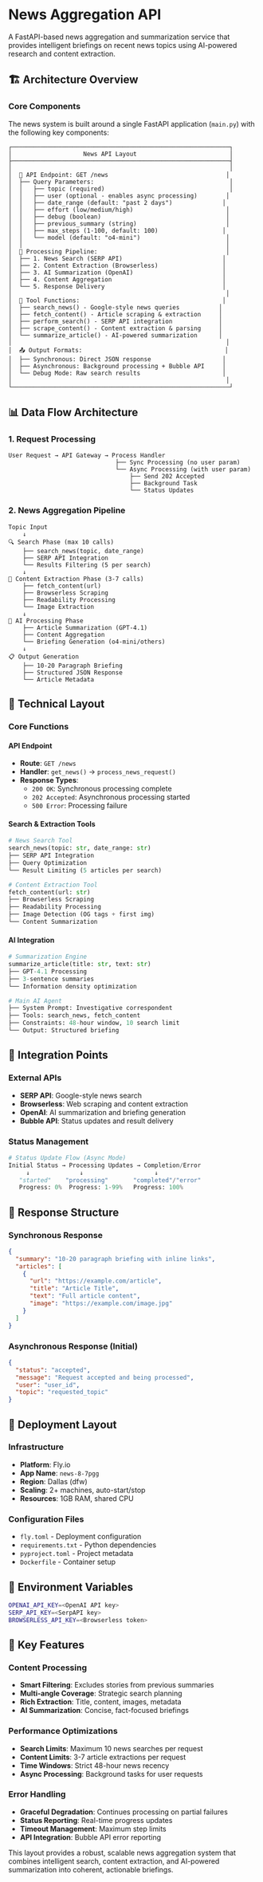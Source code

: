 # News Aggregation API

A FastAPI-based news aggregation and summarization service that provides intelligent briefings on recent news topics using AI-powered research and content extraction.

## 🏗️ Architecture Overview

### Core Components

The news system is built around a single FastAPI application (`main.py`) with the following key components:

```
┌─────────────────────────────────────────────────────────────┐
│                    News API Layout                          │
├─────────────────────────────────────────────────────────────┤
│                                                             │
│  📡 API Endpoint: GET /news                                 │
│  ├── Query Parameters:                                      │
│  │   ├── topic (required)                                   │
│  │   ├── user (optional - enables async processing)        │
│  │   ├── date_range (default: "past 2 days")              │
│  │   ├── effort (low/medium/high)                          │
│  │   ├── debug (boolean)                                   │
│  │   ├── previous_summary (string)                         │
│  │   ├── max_steps (1-100, default: 100)                  │
│  │   └── model (default: "o4-mini")                        │
│  │                                                         │
│  🔄 Processing Pipeline:                                    │
│  ├── 1. News Search (SERP API)                            │
│  ├── 2. Content Extraction (Browserless)                  │
│  ├── 3. AI Summarization (OpenAI)                         │
│  ├── 4. Content Aggregation                               │
│  └── 5. Response Delivery                                 │
│                                                            │
│  🔧 Tool Functions:                                        │
│  ├── search_news() - Google-style news queries           │
│  ├── fetch_content() - Article scraping & extraction     │
│  ├── perform_search() - SERP API integration             │
│  ├── scrape_content() - Content extraction & parsing     │
│  └── summarize_article() - AI-powered summarization      │
│                                                            │
│  📤 Output Formats:                                        │
│  ├── Synchronous: Direct JSON response                    │
│  ├── Asynchronous: Background processing + Bubble API     │
│  └── Debug Mode: Raw search results                       │
│                                                            │
└─────────────────────────────────────────────────────────────┘
```

## 📊 Data Flow Architecture

### 1. Request Processing

```
User Request → API Gateway → Process Handler
                              ├── Sync Processing (no user param)
                              └── Async Processing (with user param)
                                  ├── Send 202 Accepted
                                  ├── Background Task
                                  └── Status Updates
```

### 2. News Aggregation Pipeline

```
Topic Input
    ↓
🔍 Search Phase (max 10 calls)
    ├── search_news(topic, date_range)
    ├── SERP API Integration
    └── Results Filtering (5 per search)
    ↓
📄 Content Extraction Phase (3-7 calls)
    ├── fetch_content(url)
    ├── Browserless Scraping
    ├── Readability Processing
    └── Image Extraction
    ↓
🤖 AI Processing Phase
    ├── Article Summarization (GPT-4.1)
    ├── Content Aggregation
    └── Briefing Generation (o4-mini/others)
    ↓
📋 Output Generation
    ├── 10-20 Paragraph Briefing
    ├── Structured JSON Response
    └── Article Metadata
```

## 🔧 Technical Layout

### Core Functions

#### API Endpoint
- **Route**: `GET /news`
- **Handler**: `get_news()` → `process_news_request()`
- **Response Types**: 
  - `200 OK`: Synchronous processing complete
  - `202 Accepted`: Asynchronous processing started
  - `500 Error`: Processing failure

#### Search & Extraction Tools
```python
# News Search Tool
search_news(topic: str, date_range: str)
├── SERP API Integration
├── Query Optimization
└── Result Limiting (5 articles per search)

# Content Extraction Tool  
fetch_content(url: str)
├── Browserless Scraping
├── Readability Processing
├── Image Detection (OG tags + first img)
└── Content Summarization
```

#### AI Integration
```python
# Summarization Engine
summarize_article(title: str, text: str)
├── GPT-4.1 Processing
├── 3-sentence summaries
└── Information density optimization

# Main AI Agent
├── System Prompt: Investigative correspondent
├── Tools: search_news, fetch_content
├── Constraints: 48-hour window, 10 search limit
└── Output: Structured briefing
```

## 📱 Integration Points

### External APIs
- **SERP API**: Google-style news search
- **Browserless**: Web scraping and content extraction
- **OpenAI**: AI summarization and briefing generation
- **Bubble API**: Status updates and result delivery

### Status Management
```python
# Status Update Flow (Async Mode)
Initial Status → Processing Updates → Completion/Error
     ↓              ↓                    ↓
   "started"    "processing"       "completed"/"error"
   Progress: 0%  Progress: 1-99%   Progress: 100%
```

## 🔄 Response Structure

### Synchronous Response
```json
{
  "summary": "10-20 paragraph briefing with inline links",
  "articles": [
    {
      "url": "https://example.com/article",
      "title": "Article Title",
      "text": "Full article content",
      "image": "https://example.com/image.jpg"
    }
  ]
}
```

### Asynchronous Response (Initial)
```json
{
  "status": "accepted",
  "message": "Request accepted and being processed",
  "user": "user_id",
  "topic": "requested_topic"
}
```

## 🚀 Deployment Layout

### Infrastructure
- **Platform**: Fly.io
- **App Name**: `news-8-7pgg`
- **Region**: Dallas (dfw)
- **Scaling**: 2+ machines, auto-start/stop
- **Resources**: 1GB RAM, shared CPU

### Configuration Files
- `fly.toml` - Deployment configuration
- `requirements.txt` - Python dependencies
- `pyproject.toml` - Project metadata
- `Dockerfile` - Container setup

## 🔐 Environment Variables

```bash
OPENAI_API_KEY=<OpenAI API key>
SERP_API_KEY=<SerpAPI key>
BROWSERLESS_API_KEY=<Browserless token>
```

## 🎯 Key Features

### Content Processing
- **Smart Filtering**: Excludes stories from previous summaries
- **Multi-angle Coverage**: Strategic search planning
- **Rich Extraction**: Title, content, images, metadata
- **AI Summarization**: Concise, fact-focused briefings

### Performance Optimizations
- **Search Limits**: Maximum 10 news searches per request
- **Content Limits**: 3-7 article extractions per request
- **Time Windows**: Strict 48-hour news recency
- **Async Processing**: Background tasks for user requests

### Error Handling
- **Graceful Degradation**: Continues processing on partial failures
- **Status Reporting**: Real-time progress updates
- **Timeout Management**: Maximum step limits
- **API Integration**: Bubble API error reporting

This layout provides a robust, scalable news aggregation system that combines intelligent search, content extraction, and AI-powered summarization into coherent, actionable briefings.